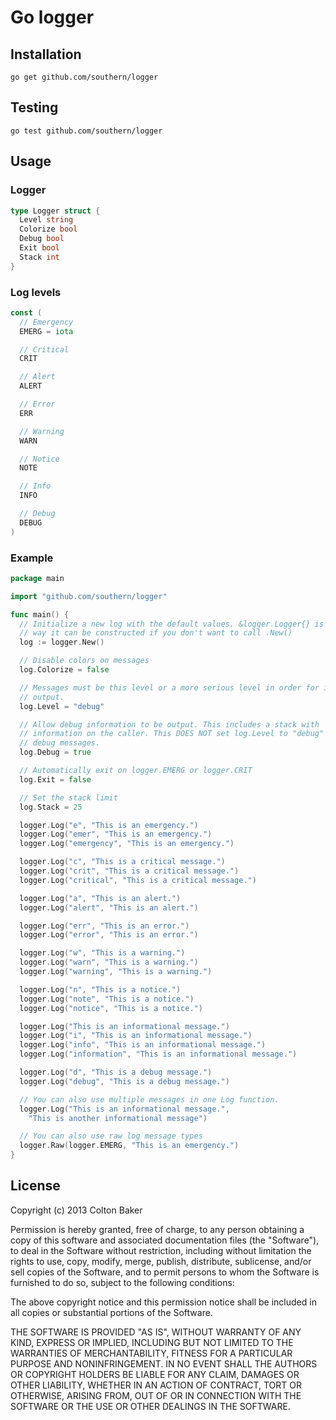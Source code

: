 # Go logger

## Installation
```
go get github.com/southern/logger
```

## Testing
```
go test github.com/southern/logger
```

## Usage

### Logger
```go
type Logger struct {
  Level string
  Colorize bool
  Debug bool
  Exit bool
  Stack int
}
```

### Log levels
```go
const (
  // Emergency
  EMERG = iota

  // Critical
  CRIT

  // Alert
  ALERT

  // Error
  ERR

  // Warning
  WARN

  // Notice
  NOTE

  // Info
  INFO

  // Debug
  DEBUG
)
```

### Example
```go
package main

import "github.com/southern/logger"

func main() {
  // Initialize a new log with the default values. &logger.Logger{} is another
  // way it can be constructed if you don't want to call .New()
  log := logger.New()

  // Disable colors on messages
  log.Colorize = false

  // Messages must be this level or a more serious level in order for it to be
  // output.
  log.Level = "debug"

  // Allow debug information to be output. This includes a stack with
  // information on the caller. This DOES NOT set log.Level to "debug" to show
  // debug messages.
  log.Debug = true

  // Automatically exit on logger.EMERG or logger.CRIT
  log.Exit = false

  // Set the stack limit
  log.Stack = 25

  logger.Log("e", "This is an emergency.")
  logger.Log("emer", "This is an emergency.")
  logger.Log("emergency", "This is an emergency.")

  logger.Log("c", "This is a critical message.")
  logger.Log("crit", "This is a critical message.")
  logger.Log("critical", "This is a critical message.")

  logger.Log("a", "This is an alert.")
  logger.Log("alert", "This is an alert.")

  logger.Log("err", "This is an error.")
  logger.Log("error", "This is an error.")

  logger.Log("w", "This is a warning.")
  logger.Log("warn", "This is a warning.")
  logger.Log("warning", "This is a warning.")

  logger.Log("n", "This is a notice.")
  logger.Log("note", "This is a notice.")
  logger.Log("notice", "This is a notice.")

  logger.Log("This is an informational message.")
  logger.Log("i", "This is an informational message.")
  logger.Log("info", "This is an informational message.")
  logger.Log("information", "This is an informational message.")

  logger.Log("d", "This is a debug message.")
  logger.Log("debug", "This is a debug message.")

  // You can also use multiple messages in one Log function.
  logger.Log("This is an informational message.",
    "This is another informational message")

  // You can also use raw log message types
  logger.Raw(logger.EMERG, "This is an emergency.")
}
```

## License
Copyright (c) 2013 Colton Baker

Permission is hereby granted, free of charge, to any person obtaining a copy of this software and associated documentation files (the "Software"), to deal in the Software without restriction, including without limitation the rights to use, copy, modify, merge, publish, distribute, sublicense, and/or sell copies of the Software, and to permit persons to whom the Software is furnished to do so, subject to the following conditions:

The above copyright notice and this permission notice shall be included in all copies or substantial portions of the Software.

THE SOFTWARE IS PROVIDED "AS IS", WITHOUT WARRANTY OF ANY KIND, EXPRESS OR IMPLIED, INCLUDING BUT NOT LIMITED TO THE WARRANTIES OF MERCHANTABILITY, FITNESS FOR A PARTICULAR PURPOSE AND NONINFRINGEMENT. IN NO EVENT SHALL THE AUTHORS OR COPYRIGHT HOLDERS BE LIABLE FOR ANY CLAIM, DAMAGES OR OTHER LIABILITY, WHETHER IN AN ACTION OF CONTRACT, TORT OR OTHERWISE, ARISING FROM, OUT OF OR IN CONNECTION WITH THE SOFTWARE OR THE USE OR OTHER DEALINGS IN THE SOFTWARE.
